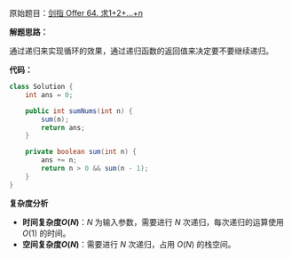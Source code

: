 原始题目：[剑指 Offer 64. 求1+2+…+n](https://leetcode-cn.com/problems/qiu-12n-lcof/)

**解题思路：**

通过递归来实现循环的效果，通过递归函数的返回值来决定要不要继续递归。

**代码：**

```java
class Solution {
    int ans = 0;

    public int sumNums(int n) {
        sum(n);
        return ans;
    }

    private boolean sum(int n) {
        ans += n;
        return n > 0 && sum(n - 1);
    }
}
```

**复杂度分析**

- **时间复杂度$O(N)$**：$N$ 为输入参数，需要进行 $N$ 次递归，每次递归的运算使用 $O(1)$ 的时间。
- **空间复杂度$O(N)$**：需要进行 $N$ 次递归，占用 $O(N)$ 的栈空间。